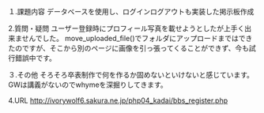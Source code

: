 １.課題内容
データベースを使用し、ログインログアウトも実装した掲示板作成

2.質問・疑問
ユーザー登録時にプロフィール写真を載せようとしたが上手く出来ませんでした。
move_uploaded_file()でフォルダにアップロードまではできたのですが、そこから別のページに画像を引っ張ってくることができず、今も試行錯誤中です。


３.その他
そろそろ卒表制作で何を作るか固めないといけないと感じています。
GWは講義がないのでwhymeを深掘りしてきます。

4.URL
http://ivorywolf6.sakura.ne.jp/php04_kadai/bbs_register.php

